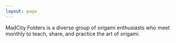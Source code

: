 ```yaml
---
layout: page
---
```


MadCity Folders is a diverse group of origami enthusiasts who meet monthly to teach, share, and practice the art of origami.
